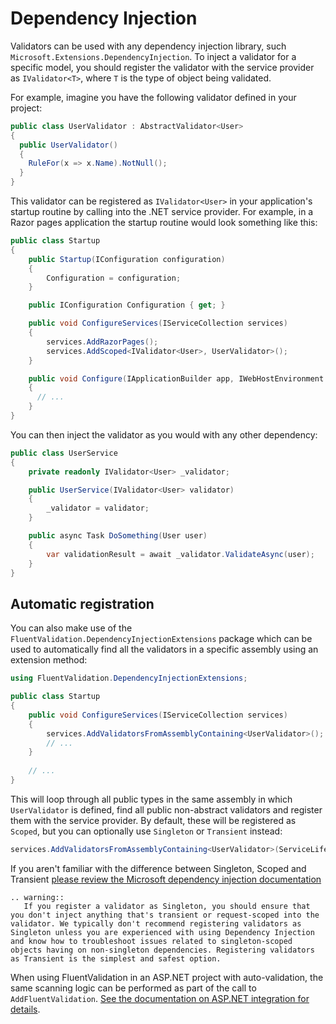 # Dependency Injection

Validators can be used with any dependency injection library, such `Microsoft.Extensions.DependencyInjection`. To inject a validator for a specific model, you should register the validator with the service provider as `IValidator<T>`, where `T` is the type of object being validated. 

For example, imagine you have the following validator defined in your project:

```csharp
public class UserValidator : AbstractValidator<User>
{
  public UserValidator() 
  {
    RuleFor(x => x.Name).NotNull();
  }
}
```

This validator can be registered as `IValidator<User>` in your application's startup routine by calling into the .NET service provider. For example, in a Razor pages application the startup routine would look something like this:

```csharp
public class Startup
{
    public Startup(IConfiguration configuration)
    {
        Configuration = configuration;
    }

    public IConfiguration Configuration { get; }

    public void ConfigureServices(IServiceCollection services)
    {
        services.AddRazorPages();
        services.AddScoped<IValidator<User>, UserValidator>();
    }

    public void Configure(IApplicationBuilder app, IWebHostEnvironment env)
    {
      // ...
    }
}
```

You can then inject the validator as you would with any other dependency:

```c#
public class UserService
{
    private readonly IValidator<User> _validator;

    public UserService(IValidator<User> validator)
    {
        _validator = validator;
    }

    public async Task DoSomething(User user)
    {
        var validationResult = await _validator.ValidateAsync(user);
    }
}
```

## Automatic registration

You can also make use of the `FluentValidation.DependencyInjectionExtensions` package which can be used to automatically find all the validators in a specific assembly using an extension method:

```csharp
using FluentValidation.DependencyInjectionExtensions;

public class Startup 
{
    public void ConfigureServices(IServiceCollection services)
    {
        services.AddValidatorsFromAssemblyContaining<UserValidator>();
        // ...
    }
    
    // ...
}
```

This will loop through all public types in the same assembly in which `UserValidator` is defined, find all public non-abstract validators and register them with the service provider. By default, these will be registered as `Scoped`, but you can optionally use `Singleton` or `Transient` instead:

```csharp
services.AddValidatorsFromAssemblyContaining<UserValidator>(ServiceLifetime.Transient);
```

If you aren't familiar with the difference between Singleton, Scoped and Transient [please review the Microsoft dependency injection documentation](https://docs.microsoft.com/en-us/dotnet/core/extensions/dependency-injection#service-lifetimes)


```eval_rst
.. warning::
   If you register a validator as Singleton, you should ensure that you don't inject anything that's transient or request-scoped into the validator. We typically don't recommend registering validators as Singleton unless you are experienced with using Dependency Injection and know how to troubleshoot issues related to singleton-scoped objects having on non-singleton dependencies. Registering validators as Transient is the simplest and safest option.
```

When using FluentValidation in an ASP.NET project with auto-validation, the same scanning logic can be performed as part of the call to `AddFluentValidation`. [See the documentation on ASP.NET integration for details](aspnet).

